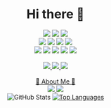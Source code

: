 <!-- name--->
<div align="center">
	<h1>Hi there 👋</h1>
</div>


<!-- -->
<div align="center">
	<!-- languege badge -->
    	 <img src="https://img.shields.io/badge/Java-007396?style=flat&logo=OpenJDK&logoColor=white"/>
	 <img src="https://img.shields.io/badge/python-1572B6?style=flat&logo=python&logoColor=white" />
   	 <img src="https://img.shields.io/badge/C-FF69B4?style=flat&logo=C%2B%2B&logoColor=white&color=pink" /> <br>
	<!-- front end -->
	<img src="https://img.shields.io/badge/HTML5-E34F26?style=flat&logo=HTML5&logoColor=white" />
   	<img src="https://img.shields.io/badge/CSS3-1E90FF?style=flat&logo=CSS3&logoColor=white" />
	<img src="https://img.shields.io/badge/JavaScript-F7DF1E?style=flat&logo=JavaScript&logoColor=black&color=yellow" />
	<img src="https://img.shields.io/badge/jquery-0769AD?style=flat&logo=jquery&logoColor=white"> <br>
<!-- 	<img src="https://img.shields.io/badge/react-61DAFB?style=flat&logo=react&logoColor=black">
	<img src="https://img.shields.io/badge/vue.js-4FC08D?style=flat&logo=vue.js&logoColor=white"> <br> -->
	<!-- DB -->
	<img src="https://img.shields.io/badge/oracle-F80000?style=flat&logo=oracle&logoColor=white">
	<img src="https://img.shields.io/badge/mysql-4479A1?style=flat&logo=mysql&logoColor=white">
<!-- 	<img src="https://img.shields.io/badge/mariaDB-003545?style=flat&logo=mariaDB&logoColor=white"> <br> -->
 	<!-- dd -->
	<img src="https://img.shields.io/badge/bootstrap-7952B3?style=flat&logo=bootstrap&logoColor=white">
	<img src="https://img.shields.io/badge/github-181717?style=flat&logo=github&logoColor=white">
	<img src="https://img.shields.io/badge/linux-FCC624?style=flat&logo=linux&logoColor=black">
  	 <br><br>
	<!-- solved.ac 뱃지 및 깃허브 접속자 뱃지 -->
	<a href="https://solved.ac/taegeong">
 	<img src="https://hits.seeyoufarm.com/api/count/incr/badge.svg?url=https%3A%2F%2Fgithub.com%2Ftaegyeong0225&count_bg=%23F9A2A2&title_bg=%23888888&icon=&icon_color=%23E7E7E7&title=hits&edge_flat=false" />
       	<img src="http://mazassumnida.wtf/api/mini/generate_badge?boj=taegeong" />
	<a href="https://github.com/seondal"><img src="https://hits.seeyoufarm.com/api/count/incr/badge.svg?url=https%3A%2F%2Fgithub.com%2Fseondal&count_bg=%23000000&title_bg=%23000000&icon=github.svg&icon_color=%23E7E7E7&title=GitHub&edge_flat=false)"/>
 </div> 

<!-- about me -->
   <div align="center">
	<br> 🎳 About Me 🎳 <br>
    <a class="insta" href="https://www.instagram.com/taegyeong0225">
        <img src="https://img.shields.io/badge/instagram-pink?style=flat&logo=instagram&logoColor=white"/>
    </a>
    <!-- email -->
    <a class="email" href="202244042@itc.ac.kr">
        <img src="https://img.shields.io/badge/gmail-blue?style=flat&logo=gmail&logoColor=white"/>
    </a>
</div>
<!-- 깃허브 접속 캘린더 박스 & github tearbox & github stat  -->
<div align="center">
	<!-- <a href="https://github.com/seondal"><img src="http://mazandi.herokuapp.com/api?handle=taegeong&theme=warm" alt="GitHub"/></a>-->
	<!-- <<a href="https://solved.ac/taegeong"><img src="http://mazassumnida.wtf/api/v2/generate_badge?boj=taegeong" alt="solved.ac tier"/></a>-->
	<img src="https://github-readme-stats.vercel.app/api?username=taegyeong0225&show_icons=true" alt="GitHub Stats"/>
	<!-- 자주쓰는 언어 -->
	<a href="https://github.com/taegyeong0225/github-readme-stats">
  	<img src="https://github-readme-stats.vercel.app/api/top-langs/?username=taegyeong0225" alt="Top Languages"/>
	</a>
</a>

</div>



  
  	




